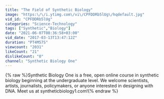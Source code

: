 ```yaml
---
title: "The Field of Synthetic Biology"
image: "https:\/\/i.ytimg.com\/vi\/CPFDDRb5lUg\/hqdefault.jpg"
vid_id: "CPFDDRb5lUg"
categories: "Science-Technology"
tags: ["Synthetic","Biology"]
date: "2021-06-07T08:36:58+03:00"
vid_date: "2017-03-13T13:47:12Z"
duration: "PT4M57S"
viewcount: "2031"
likeCount: "21"
dislikeCount: "0"
channel: "Synthetic Biology One"
---
```

{% raw %}Synthetic Biology One is a free, open online course in synthetic biology beginning at the undergraduate level. We welcome scientists, artists, journalists, policymakers, or anyone interested in designing with DNA. Meet us at syntheticbiology1.com!{% endraw %}
